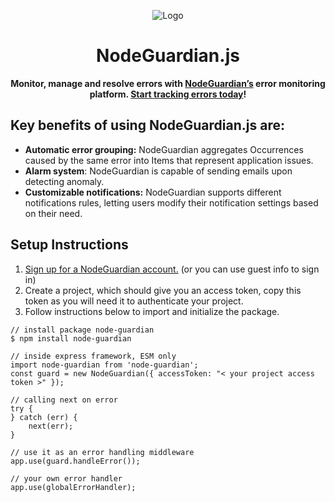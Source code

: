 <p align="center">
  <img src="https://github.com/user-attachments/assets/693228d6-3842-4de4-bffd-74f058d504f4" alt="Logo">
</p>

<h1 align="center">NodeGuardian.js</h1>

<p align="center">
  <strong>Monitor, manage and resolve errors with <a href="https://nodeguardianapp.com/home">NodeGuardian’s</a> error monitoring platform. <a href="https://nodeguardianapp.com/signup">Start tracking errors today</a>!</strong>
</p>

## Key benefits of using NodeGuardian.js are:

- **Automatic error grouping:** NodeGuardian aggregates Occurrences caused by the same error into Items that represent application issues.
- **Alarm system**: NodeGuardian is capable of sending emails upon detecting anomaly.
- **Customizable notifications:** NodeGuardian supports different notifications rules, letting users modify their notification settings based on their need.

## Setup Instructions
1. [Sign up for a NodeGuardian account.](https://nodeguardianapp.com/signup) (or you can use guest info to sign in)
2. Create a project, which should give you an access token, copy this token as you will need it to authenticate your project.
3. Follow instructions below to import and initialize the package.

```
// install package node-guardian
$ npm install node-guardian

// inside express framework, ESM only
import node-guardian from 'node-guardian';
const guard = new NodeGuardian({ accessToken: "< your project access token >" });

// calling next on error
try {
} catch (err) {
    next(err);
}

// use it as an error handling middleware
app.use(guard.handleError());

// your own error handler
app.use(globalErrorHandler);
```
